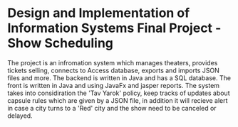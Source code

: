 # Design and Implementation of Information Systems Final Project - Show Scheduling 
The project is an infromation system which manages theaters, provides tickets selling, connects to Access database, exports and imports JSON files and more. The backend is written in Java and has a SQL database. The front is written in Java and using JavaFx and jasper reports. The system takes into considiration the 'Tav Yarok' policy, keep tracks of updates about capsule rules which are given by a JSON file, in addition it will recieve alert in case a city turns to a 'Red' city and the show need to be canceled or delayed.

